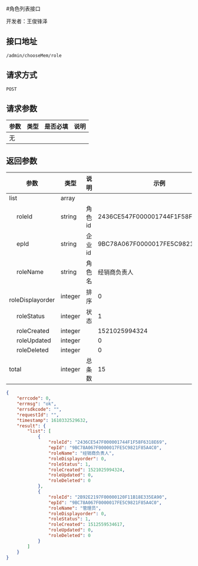 #角色列表接口

开发者：王俊锋泽

## 接口地址
`/admin/chooseMem/role`

## 请求方式
  `POST`

## 请求参数

|参数|类型|是否必填|说明|
| - | - | - | - |
|无||||

## 返回参数
| 参数                    | 类型    | 说明   | 示例                             |
| ----------------------- | ------- | ------ | -------------------------------- |
| list                    | array   |        |                                  |
| &emsp; roleId           | string  | 角色id | 2436CE547F000001744F1F58F6318E69 |
| &emsp; epId             | string  | 企业id | 9BC78A067F0000017FE5C9821F85A4C0 |
| &emsp; roleName         | string  | 角色名 | 经销商负责人                     |
| &emsp; roleDisplayorder | integer | 排序   | 0                                |
| &emsp; roleStatus       | integer | 状态   | 1                                |
| &emsp; roleCreated      | integer |        | 1521025994324                    |
| &emsp; roleUpdated      | integer |        | 0                                |
| &emsp; roleDeleted      | integer |        | 0                                |
| total                   | integer | 总条数 | 15                               |



```json
{
    "errcode": 0,
    "errmsg": "ok",
    "errsdkcode": "",
    "requestId": "",
    "timestamp": 1610332529632,
    "result": {
        "list": [
            {
                "roleId": "2436CE547F000001744F1F58F6318E69",
                "epId": "9BC78A067F0000017FE5C9821F85A4C0",
                "roleName": "经销商负责人",
                "roleDisplayorder": 0,
                "roleStatus": 1,
                "roleCreated": 1521025994324,
                "roleUpdated": 0,
                "roleDeleted": 0
            },
            {
                "roleId": "2B92E2197F00000120F11B18E335EA90",
                "epId": "9BC78A067F0000017FE5C9821F85A4C0",
                "roleName": "管理员",
                "roleDisplayorder": 0,
                "roleStatus": 1,
                "roleCreated": 1512559534617,
                "roleUpdated": 0,
                "roleDeleted": 0
            }
        ]
    }
}
```